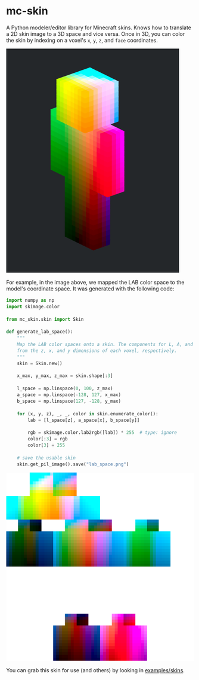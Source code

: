 # mc-skin

A Python modeler/editor library for Minecraft skins. Knows how to translate a
2D skin image to a 3D space and vice versa. Once in 3D, you can color the skin by
indexing on a voxel's `x`, `y`, `z`, and `face` coordinates.

![lab skin in 3d](./docs/lab-3d.png)

For example, in the image above, we mapped the LAB color space to the model's
coordinate space. It was generated with the following code:

```python
import numpy as np
import skimage.color

from mc_skin.skin import Skin

def generate_lab_space():
    """
    Map the LAB color spaces onto a skin. The components for L, A, and B come
    from the z, x, and y dimensions of each voxel, respectively.
    """
    skin = Skin.new()

    x_max, y_max, z_max = skin.shape[:3]

    l_space = np.linspace(0, 100, z_max)
    a_space = np.linspace(-128, 127, x_max)
    b_space = np.linspace(127, -128, y_max)

    for (x, y, z), _, _, color in skin.enumerate_color():
        lab = [l_space[z], a_space[x], b_space[y]]

        rgb = skimage.color.lab2rgb([lab]) * 255  # type: ignore
        color[:3] = rgb
        color[3] = 255

    # save the usable skin
    skin.get_pil_image().save("lab_space.png")
```

![lab skin](./docs/lab-scaled.png)

You can grab this skin for use (and others) by looking in
[examples/skins](examples/skins).

